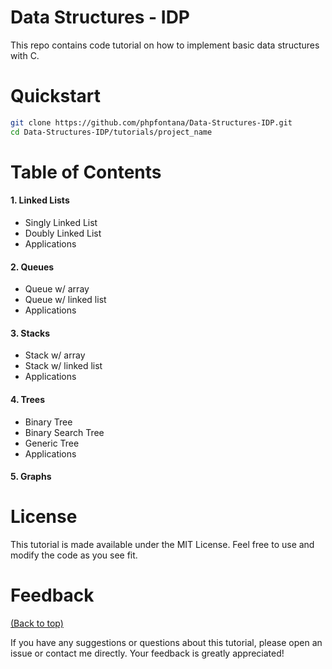 # Data Structures - IDP
This repo contains code tutorial on how to implement basic data structures with C.

# Quickstart

```bash
git clone https://github.com/phpfontana/Data-Structures-IDP.git
cd Data-Structures-IDP/tutorials/project_name
``` 

# Table of Contents
#### 1. Linked Lists
* Singly Linked List
* Doubly Linked List
* Applications

#### 2. Queues
* Queue w/ array
* Queue w/ linked list
* Applications

#### 3. Stacks
* Stack w/ array
* Stack w/ linked list
* Applications

#### 4. Trees
* Binary Tree 
* Binary Search Tree
* Generic Tree
* Applications

#### 5. Graphs

# License

This tutorial is made available under the MIT License. Feel free to use and modify the code as you see fit.

# Feedback
[(Back to top)](#data-structures---idp)

If you have any suggestions or questions about this tutorial, please open an issue or contact me directly. Your feedback is greatly appreciated!